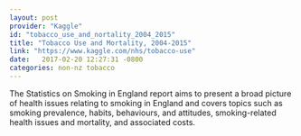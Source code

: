 ```yaml
---
layout: post
provider: "Kaggle"
id: "tobacco_use_and_nortality_2004_2015"
title: "Tobacco Use and Mortality, 2004-2015"
link: "https://www.kaggle.com/nhs/tobacco-use"
date:   2017-02-20 12:27:31 -0800
categories: non-nz tobacco
---
```


The Statistics on Smoking in England report aims to present a broad picture of health issues relating to smoking in England and covers topics such as smoking prevalence, habits, behaviours, and attitudes, smoking-related health issues and mortality, and associated costs.